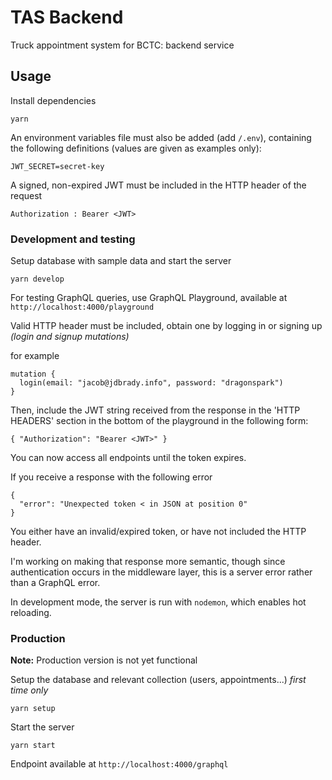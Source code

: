 # TAS Backend

Truck appointment system for BCTC: backend service

## Usage
Install dependencies
```
yarn
```

An environment variables file must also be added (add `/.env`), containing the following definitions (values are given as examples only):
```
JWT_SECRET=secret-key

```

A signed, non-expired JWT must be included in the HTTP header of the request
```
Authorization : Bearer <JWT>
```

### Development and testing
Setup database with sample data and start the server
```
yarn develop
```

For testing GraphQL queries, use GraphQL Playground, available at `http://localhost:4000/playground`

Valid HTTP header must be included, obtain one by logging in or signing up *(login and signup mutations)*

for example
```
mutation {
  login(email: "jacob@jdbrady.info", password: "dragonspark")
}
```

Then, include the JWT string received from the response in the 'HTTP HEADERS' section in the bottom of the playground in the following form:
```
{ "Authorization": "Bearer <JWT>" }
```

You can now access all endpoints until the token expires.

If you receive a response with the following error
```
{
  "error": "Unexpected token < in JSON at position 0"
}
```
You either have an invalid/expired token, or have not included the HTTP header.

I'm working on making that response more semantic, though since authentication occurs in the middleware layer, this is a server error rather than a GraphQL error.

In development mode, the server is run with `nodemon`, which enables hot reloading.


### Production
**Note:** Production version is not yet functional

Setup the database and relevant collection (users, appointments...) *first time only*
```
yarn setup
```

Start the server
```
yarn start
```

Endpoint available at `http://localhost:4000/graphql`

